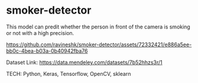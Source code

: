 # smoker-detector

This model can predit whether the person in front of the camera is smoking or not with a high precision.


https://github.com/ravineshk/smoker-detector/assets/72332421/e886a5ee-bb0c-4bea-b03a-0b40942fba76


Dataset Link: https://data.mendeley.com/datasets/7b52hhzs3r/1

TECH: Python, Keras, Tensorflow, OpenCV, sklearn

